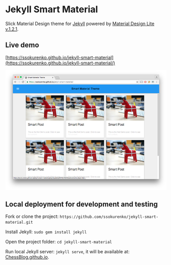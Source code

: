 # Jekyll Smart Material

Slick Material Design theme for [Jekyll](https://jekyllrb.com/) powered by [Material Design Lite v.1.2.1](https://getmdl.io/components/index.html).

## Live demo

[https://ssokurenko.github.io/jekyll-smart-material](https://ssokurenko.github.io/jekyll-smart-material/)

![screenshot](screenshot.png)


## Local deployment for development and testing

Fork or clone the project: `https://github.com/ssokurenko/jekyll-smart-material.git`

Install Jekyll: `sudo gem install jekyll`

Open the project folder: `cd jekyll-smart-material`

Run local Jekyll server: `jekyll serve`, it will be available at: [ChessBlog.github.io](ChessBlog.github.io).
